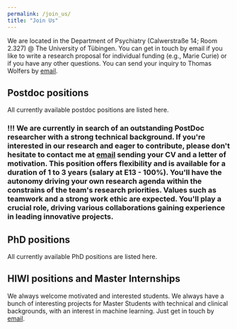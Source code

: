```yaml
---
permalink: /join_us/
title: "Join Us"
---
```


We are located in the Department of Psychiatry (Calwerstraße 14; Room 2.327) @ The University of Tübingen. You can get in touch by email if you like to write a research proposal for individual funding (e.g., Marie Curie) or if you have any other questions. You can send your inquiry to Thomas Wolfers by [email](mailto:dr.thomas.wolfers@gmail.com).

## Postdoc positions
All currently available postdoc positions are listed here.

### !!! We are currently in search of an outstanding PostDoc researcher with a strong technical background. If you're interested in our research and eager to contribute, please don't hesitate to contact me at [email](mailto:dr.thomas.wolfers@gmail.com) sending your CV and a letter of motivation. This position offers flexibility and is available for a duration of 1 to 3 years (salary at E13 - 100%). You'll have the autonomy driving your own research agenda within the constrains of the team's research priorities. Values such as teamwork and a strong work ethic are expected. You'll play a crucial role, driving various collaborations gaining experience in leading innovative projects.

## PhD positions
All currently available PhD positions are listed here.

## HIWI positions and Master Internships
We always welcome motivated and interested students. We always have a bunch of interesting projects for Master Students with technical and clinical backgrounds, with an interest in machine learning. Just get in touch by [email](mailto:dr.thomas.wolfers@gmail.com).
